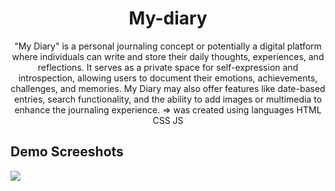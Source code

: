 <h1 align="center">My-diary</h1>
<p align="center">"My Diary" is a personal journaling concept or potentially a digital platform where individuals can write and store their daily thoughts, experiences, and reflections. It serves as a private space for self-expression and introspection, allowing users to document their emotions, achievements, challenges, and memories. My Diary may also offer features like date-based entries, search functionality, and the ability to add images or multimedia to enhance the journaling experience. => was created using languages HTML CSS JS</p>

<h2>Demo Screeshots</h2>
<img src="https://github.com/the-artist-web/My-diary/assets/162612001/ede3ab30-adf6-4764-b000-81929d3f293f">
